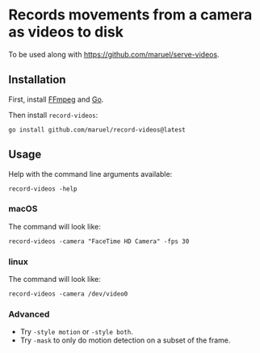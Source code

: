 # Records movements from a camera as videos to disk

To be used along with https://github.com/maruel/serve-videos.


## Installation

First, install [FFmpeg](https://ffmpeg.org/download.html) and [Go](https://go.dev/dl).

Then install `record-videos`:

    go install github.com/maruel/record-videos@latest


## Usage

Help with the command line arguments available:

    record-videos -help


### macOS

The command will look like:

    record-videos -camera "FaceTime HD Camera" -fps 30


### linux

The command will look like:

    record-videos -camera /dev/video0


### Advanced

- Try `-style motion` or `-style both`.
- Try `-mask` to only do motion detection on a subset of the frame.
